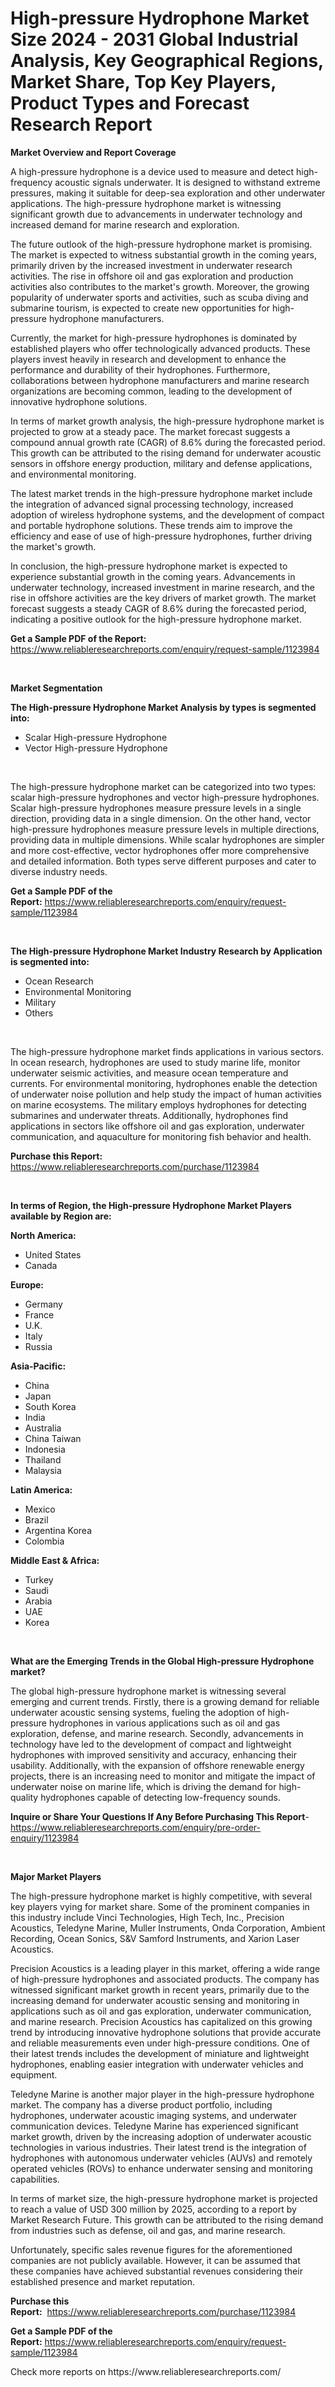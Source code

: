 <p><h1>High-pressure Hydrophone Market Size 2024 - 2031 Global Industrial Analysis, Key Geographical Regions, Market Share, Top Key Players, Product Types and Forecast Research Report</h1></p><p><strong>Market Overview and Report Coverage</strong></p>
<p><p>A high-pressure hydrophone is a device used to measure and detect high-frequency acoustic signals underwater. It is designed to withstand extreme pressures, making it suitable for deep-sea exploration and other underwater applications. The high-pressure hydrophone market is witnessing significant growth due to advancements in underwater technology and increased demand for marine research and exploration.</p><p>The future outlook of the high-pressure hydrophone market is promising. The market is expected to witness substantial growth in the coming years, primarily driven by the increased investment in underwater research activities. The rise in offshore oil and gas exploration and production activities also contributes to the market's growth. Moreover, the growing popularity of underwater sports and activities, such as scuba diving and submarine tourism, is expected to create new opportunities for high-pressure hydrophone manufacturers.</p><p>Currently, the market for high-pressure hydrophones is dominated by established players who offer technologically advanced products. These players invest heavily in research and development to enhance the performance and durability of their hydrophones. Furthermore, collaborations between hydrophone manufacturers and marine research organizations are becoming common, leading to the development of innovative hydrophone solutions.</p><p>In terms of market growth analysis, the high-pressure hydrophone market is projected to grow at a steady pace. The market forecast suggests a compound annual growth rate (CAGR) of 8.6% during the forecasted period. This growth can be attributed to the rising demand for underwater acoustic sensors in offshore energy production, military and defense applications, and environmental monitoring.</p><p>The latest market trends in the high-pressure hydrophone market include the integration of advanced signal processing technology, increased adoption of wireless hydrophone systems, and the development of compact and portable hydrophone solutions. These trends aim to improve the efficiency and ease of use of high-pressure hydrophones, further driving the market's growth.</p><p>In conclusion, the high-pressure hydrophone market is expected to experience substantial growth in the coming years. Advancements in underwater technology, increased investment in marine research, and the rise in offshore activities are the key drivers of market growth. The market forecast suggests a steady CAGR of 8.6% during the forecasted period, indicating a positive outlook for the high-pressure hydrophone market.</p></p>
<p><strong>Get a Sample PDF of the Report:</strong> <a href="https://www.reliableresearchreports.com/enquiry/request-sample/1123984">https://www.reliableresearchreports.com/enquiry/request-sample/1123984</a></p>
<p>&nbsp;</p>
<p><strong>Market Segmentation</strong></p>
<p><strong>The High-pressure Hydrophone Market Analysis by types is segmented into:</strong></p>
<p><ul><li>Scalar High-pressure Hydrophone</li><li>Vector High-pressure Hydrophone</li></ul></p>
<p>&nbsp;</p>
<p><p>The high-pressure hydrophone market can be categorized into two types: scalar high-pressure hydrophones and vector high-pressure hydrophones. Scalar high-pressure hydrophones measure pressure levels in a single direction, providing data in a single dimension. On the other hand, vector high-pressure hydrophones measure pressure levels in multiple directions, providing data in multiple dimensions. While scalar hydrophones are simpler and more cost-effective, vector hydrophones offer more comprehensive and detailed information. Both types serve different purposes and cater to diverse industry needs.</p></p>
<p><strong>Get a Sample PDF of the Report:</strong>&nbsp;<a href="https://www.reliableresearchreports.com/enquiry/request-sample/1123984">https://www.reliableresearchreports.com/enquiry/request-sample/1123984</a></p>
<p>&nbsp;</p>
<p><strong>The High-pressure Hydrophone Market Industry Research by Application is segmented into:</strong></p>
<p><ul><li>Ocean Research</li><li>Environmental Monitoring</li><li>Military</li><li>Others</li></ul></p>
<p>&nbsp;</p>
<p><p>The high-pressure hydrophone market finds applications in various sectors. In ocean research, hydrophones are used to study marine life, monitor underwater seismic activities, and measure ocean temperature and currents. For environmental monitoring, hydrophones enable the detection of underwater noise pollution and help study the impact of human activities on marine ecosystems. The military employs hydrophones for detecting submarines and underwater threats. Additionally, hydrophones find applications in sectors like offshore oil and gas exploration, underwater communication, and aquaculture for monitoring fish behavior and health.</p></p>
<p><strong>Purchase this Report:</strong>&nbsp; <a href="https://www.reliableresearchreports.com/purchase/1123984">https://www.reliableresearchreports.com/purchase/1123984</a></p>
<p>&nbsp;</p>
<p><strong>In terms of Region, the High-pressure Hydrophone Market Players available by Region are:</strong></p>
<p>
    <p> <strong> North America: </strong>
        <ul>
            <li>United States</li>
            <li>Canada</li>
        </ul>
        </p> 
    <p> <strong> Europe: </strong>
        <ul>
            <li>Germany</li>
            <li>France</li>
            <li>U.K.</li>
            <li>Italy</li>
            <li>Russia</li>
        </ul>
        </p> 
    <p> <strong> Asia-Pacific: </strong>
        <ul>
            <li>China</li>
            <li>Japan</li>
            <li>South Korea</li>
            <li>India</li>
            <li>Australia</li>
            <li>China Taiwan</li>
            <li>Indonesia</li>
            <li>Thailand</li>
            <li>Malaysia</li>
        </ul>
        </p> 
    <p> <strong> Latin America: </strong>
        <ul>
            <li>Mexico</li>
            <li>Brazil</li>
            <li>Argentina Korea</li>
            <li>Colombia</li>
        </ul>
        </p> 
    <p> <strong> Middle East & Africa: </strong>
        <ul>
            <li>Turkey</li>
            <li>Saudi</li>
            <li>Arabia</li>
            <li>UAE</li>
            <li>Korea</li>
        </ul>
    </p>
    </p>
<p>&nbsp;</p>
<p><strong>What are the Emerging Trends in the Global High-pressure Hydrophone market?</strong></p>
<p><p>The global high-pressure hydrophone market is witnessing several emerging and current trends. Firstly, there is a growing demand for reliable underwater acoustic sensing systems, fueling the adoption of high-pressure hydrophones in various applications such as oil and gas exploration, defense, and marine research. Secondly, advancements in technology have led to the development of compact and lightweight hydrophones with improved sensitivity and accuracy, enhancing their usability. Additionally, with the expansion of offshore renewable energy projects, there is an increasing need to monitor and mitigate the impact of underwater noise on marine life, which is driving the demand for high-quality hydrophones capable of detecting low-frequency sounds.</p></p>
<p><strong>Inquire or Share Your Questions If Any Before Purchasing This Report</strong>- <a href="https://www.reliableresearchreports.com/enquiry/pre-order-enquiry/1123984">https://www.reliableresearchreports.com/enquiry/pre-order-enquiry/1123984</a></p>
<p>&nbsp;</p>
<p><strong>Major Market Players</strong></p>
<p><p>The high-pressure hydrophone market is highly competitive, with several key players vying for market share. Some of the prominent companies in this industry include Vinci Technologies, High Tech, Inc., Precision Acoustics, Teledyne Marine, Muller Instruments, Onda Corporation, Ambient Recording, Ocean Sonics, S&V Samford Instruments, and Xarion Laser Acoustics.</p><p>Precision Acoustics is a leading player in this market, offering a wide range of high-pressure hydrophones and associated products. The company has witnessed significant market growth in recent years, primarily due to the increasing demand for underwater acoustic sensing and monitoring in applications such as oil and gas exploration, underwater communication, and marine research. Precision Acoustics has capitalized on this growing trend by introducing innovative hydrophone solutions that provide accurate and reliable measurements even under high-pressure conditions. One of their latest trends includes the development of miniature and lightweight hydrophones, enabling easier integration with underwater vehicles and equipment.</p><p>Teledyne Marine is another major player in the high-pressure hydrophone market. The company has a diverse product portfolio, including hydrophones, underwater acoustic imaging systems, and underwater communication devices. Teledyne Marine has experienced significant market growth, driven by the increasing adoption of underwater acoustic technologies in various industries. Their latest trend is the integration of hydrophones with autonomous underwater vehicles (AUVs) and remotely operated vehicles (ROVs) to enhance underwater sensing and monitoring capabilities.</p><p>In terms of market size, the high-pressure hydrophone market is projected to reach a value of USD 300 million by 2025, according to a report by Market Research Future. This growth can be attributed to the rising demand from industries such as defense, oil and gas, and marine research.</p><p>Unfortunately, specific sales revenue figures for the aforementioned companies are not publicly available. However, it can be assumed that these companies have achieved substantial revenues considering their established presence and market reputation.</p></p>
<p><strong>Purchase this Report:</strong>&nbsp;&nbsp;<a href="https://www.reliableresearchreports.com/purchase/1123984">https://www.reliableresearchreports.com/purchase/1123984</a></p>
<p></p>
<p><strong>Get a Sample PDF of the Report:</strong>&nbsp;<a href="https://www.reliableresearchreports.com/enquiry/request-sample/1123984">https://www.reliableresearchreports.com/enquiry/request-sample/1123984</a></p>
<p>Check more reports on https://www.reliableresearchreports.com/</p>